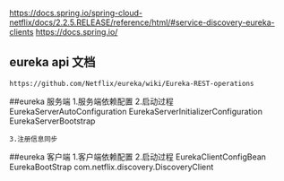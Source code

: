 https://docs.spring.io/spring-cloud-netflix/docs/2.2.5.RELEASE/reference/html/#service-discovery-eureka-clients
https://docs.spring.io/
## eureka api 文档
    https://github.com/Netflix/eureka/wiki/Eureka-REST-operations

##eureka 服务端
    1.服务端依赖配置
    2.启动过程
        EurekaServerAutoConfiguration
        EurekaServerInitializerConfiguration
        EurekaServerBootstrap
        
    3.注册信息同步


##eureka 客户端
    1.客户端依赖配置
    2.启动过程
        EurekaClientConfigBean
        EurekaBootStrap 
        com.netflix.discovery.DiscoveryClient
